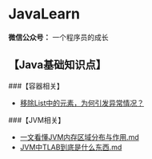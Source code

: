 # JavaLearn

**微信公众号：** 一个程序员的成长

## 【Java基础知识点】
  	
###【容器相关】

- [移除List中的元素，为何引发异常情况？](doc/JavaBasics/container/移除List中的元素，为何引发异常情况？.md)
	
###【JVM相关】

- [一文看懂JVM内存区域分布与作用.md](doc/JavaBasics/jvm/1、一文看懂JVM内存区域分布与作用.md)
- [JVM中TLAB到底是什么东西.md](doc/JavaBasics/jvm/2、JVM中TLAB到底是什么东西.md)
